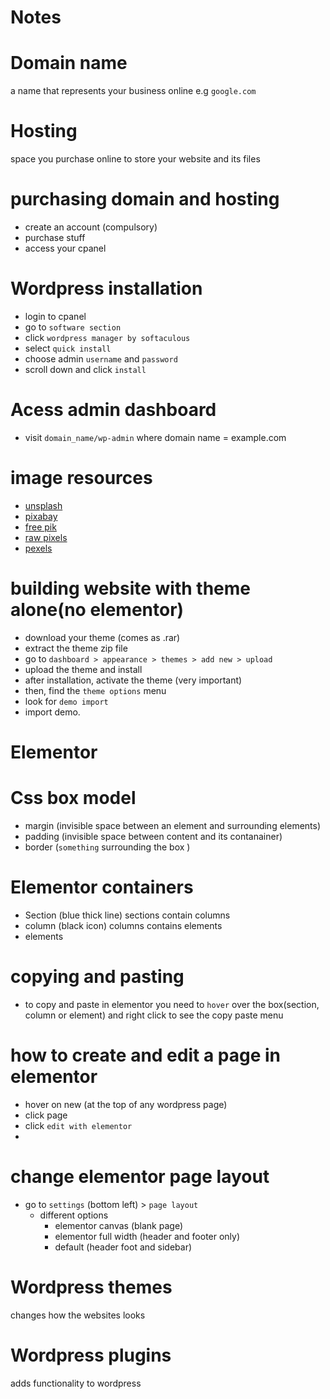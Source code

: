 # Notes

# Domain name

a name that represents your business online e.g `google.com`

# Hosting

space you purchase online to store your website and its files

# purchasing domain and hosting

* create an account (compulsory)
* purchase stuff
* access your cpanel

# Wordpress installation

* login to cpanel
* go to `software section`
* click `wordpress manager by softaculous`
* select `quick install`
* choose admin `username` and `password`
* scroll down and click `install`

# Acess admin dashboard

* visit `domain_name/wp-admin` where domain name = example.com


# image resources

* [unsplash](https://unsplash.com)
* [pixabay](https://pixabay.com)
* [free pik](https://freepik.com)
* [raw pixels](https://rawpixels.com)
* [pexels](https://pexels.com)


# building website with theme alone(no elementor)

* download your theme (comes as .rar)
* extract the theme zip file
* go to `dashboard > appearance > themes > add new > upload`
* upload the theme and install
* after installation, activate the theme (very important)
* then, find the `theme options` menu
* look for `demo import`
* import demo.


# Elementor

# Css box model 

* margin (invisible space between an element and surrounding elements)
* padding (invisible space between content and its contanainer)
* border (`something` surrounding the box )

# Elementor containers

* Section (blue thick line) sections contain columns
* column (black icon) columns contains elements
* elements 

# copying and pasting

* to copy and paste in elementor you need to `hover` over the box(section, column or element)
and right click to see the copy paste menu 

# how to create and edit a page in elementor

* hover on new (at the top of any wordpress page)
* click page
* click `edit with elementor`
*

# change elementor page layout

* go to `settings` (bottom left) > `page layout`
    * different options
        * elementor canvas (blank page)
        * elementor full width (header and footer only)
        * default (header foot and sidebar)

# Wordpress themes 

changes how the websites looks

# Wordpress plugins 

adds functionality to wordpress



